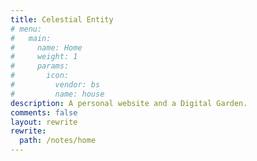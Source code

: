```yaml
---
title: Celestial Entity
# menu:
#   main:
#     name: Home
#     weight: 1
#     params:
#       icon:
#         vendor: bs
#         name: house
description: A personal website and a Digital Garden.
comments: false
layout: rewrite
rewrite:
  path: /notes/home
---
```

